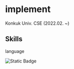 <h1>implement</h1>
<p>Konkuk Univ. CSE (2022.02. ~)</p>
<h2>Skills</h2>
<p>language</p>
<img alt="Static Badge" src="https://img.shields.io/badge/python-blue">
